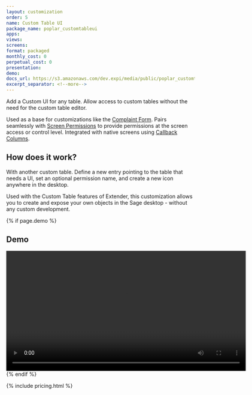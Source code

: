 ```yaml
---
layout: customization
order: 5
name: Custom Table UI
package_name: poplar_customtableui
apps:
views:
screens:
format: packaged
monthly_cost: 0
perpetual_cost: 0
presentation: 
demo: 
docs_url: https://s3.amazonaws.com/dev.expi/media/public/poplar_customtableui-1.0.1/docs/index.html
excerpt_separator: <!--more-->
---
```


Add a Custom UI for any table.  Allow access to custom tables without the 
need for the custom table editor.  

Used as a base for customizations
like the [Complaint Form](/customizations/poplar_complaints.html). 
Pairs seamlessly with 
[Screen Permissions](/customizations/poplar_screenperms.html) to provide
permissions at the screen access or control level. Integrated with native
screens using [Callback Columns](/customizations/poplar_columns.html).

<!--more-->

## How does it work?

With another custom table.  Define a new entry pointing to the table that 
needs a UI, set an optional permission name, and create a new icon anywhere
in the desktop.

Used with the Custom Table features of Extender, this customization allows
you to create and expose your own objects in the Sage desktop - without
any custom development.

{% if page.demo %}
## Demo

<video width="640" controls>
  <source src="{{ page.demo }}" type="video/mp4">
  Your browser doesn't support the video tag.
</video>
{% endif %}

{% include pricing.html %}
